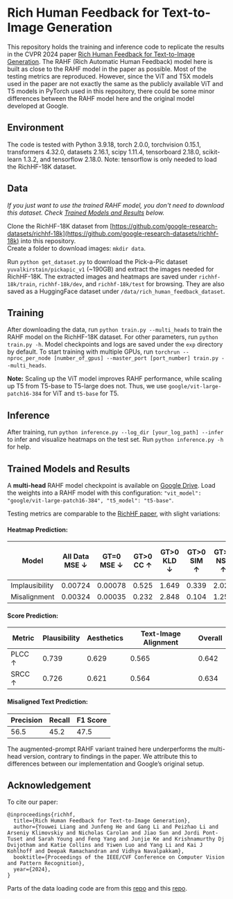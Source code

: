 # Rich Human Feedback for Text-to-Image Generation

This repository holds the training and inference code to replicate the results in the CVPR 2024 paper [Rich Human Feedback for Text-to-Image Generation](https://arxiv.org/pdf/2312.10240). The RAHF (Rich Automatic Human Feedback) model here is built as close to the RAHF model in the paper as possible. Most of the testing metrics are reproduced. However, since the ViT and T5X models used in the paper are not exactly the same as the publicly available ViT and T5 models in PyTorch used in this repository, there could be some minor differences between the RAHF model here and the original model developed at Google.

## Environment
The code is tested with Python 3.9.18, torch 2.0.0, torchvision 0.15.1, transformers 4.32.0, datasets 2.16.1, scipy 1.11.4, tensorboard 2.18.0, scikit-learn 1.3.2, and tensorflow 2.18.0. Note: tensorflow is only needed to load the RichHF-18K dataset.

## Data
*If you just want to use the trained RAHF model, you don't need to download this dataset. Check [Trained Models and Results](#trained-models-and-results) below.*

Clone the RichHF-18K dataset from [https://github.com/google-research-datasets/richhf-18k](https://github.com/google-research-datasets/richhf-18k) into this repository.  
Create a folder to download images: `mkdir data`.  

Run `python get_dataset.py` to download the Pick-a-Pic dataset `yuvalkirstain/pickapic_v1` (~190GB) and extract the images needed for RichHF-18K. The extracted images and heatmaps are saved under `richhf-18k/train`, `richhf-18k/dev`, and `richhf-18k/test` for browsing. They are also saved as a HuggingFace dataset under `/data/rich_human_feedback_dataset`.

## Training
After downloading the data, run `python train.py --multi_heads` to train the RAHF model on the RichHF-18K dataset. For other parameters, run `python train.py -h`. Model checkpoints and logs are saved under the `exp` directory by default. To start training with multiple GPUs, run `torchrun --nproc_per_node [number_of_gpus] --master_port [port_number] train.py --multi_heads`.

**Note:** Scaling up the ViT model improves RAHF performance, while scaling up T5 from T5-base to T5-large does not. Thus, we use `google/vit-large-patch16-384` for ViT and `t5-base` for T5.

## Inference
After training, run `python inference.py --log_dir [your_log_path] --infer` to infer and visualize heatmaps on the test set. Run `python inference.py -h` for help.

## Trained Models and Results

A **multi-head** RAHF model checkpoint is available on [Google Drive](https://drive.google.com/file/d/1-jKfmpyGtJ0UAgEQ23zylRsmQ82qigzB/view?usp=sharing). Load the weights into a RAHF model with this configuration: `"vit_model": "google/vit-large-patch16-384", "t5_model": "t5-base"`.

Testing metrics are comparable to the [RichHF paper](https://arxiv.org/pdf/2312.10240), with slight variations:

#### Heatmap Prediction:
| Model          | All Data MSE ↓ | GT=0 MSE ↓ | GT>0 CC ↑ | GT>0 KLD ↓ | GT>0 SIM ↑ | GT>0 NSS ↑ | GT>0 AUC-Judd ↑ |
|----------------|----------------|------------|-----------|------------|------------|------------|-----------------|
| Implausibility | 0.00724        | 0.00078    | 0.525     | 1.649      | 0.339      | 2.029      | 0.905           |
| Misalignment   | 0.00324        | 0.00035    | 0.232     | 2.848      | 0.104      | 1.256      | 0.797           |

#### Score Prediction:
| Metric   | Plausibility | Aesthetics | Text-Image Alignment | Overall |
|----------|--------------|------------|----------------------|---------|
| PLCC ↑   | 0.739        | 0.629      | 0.565                | 0.642   |
| SRCC ↑   | 0.726        | 0.621      | 0.564                | 0.634   |

#### Misaligned Text Prediction:
| Precision | Recall | F1 Score |
|-----------|--------|----------|
| 56.5      | 45.2   | 47.5     |

The augmented-prompt RAHF variant trained here underperforms the multi-head version, contrary to findings in the paper. We attribute this to differences between our implementation and Google’s original setup.

## Acknowledgement
To cite our paper:
```
@inproceedings{richhf,
  title={Rich Human Feedback for Text-to-Image Generation},
  author={Youwei Liang and Junfeng He and Gang Li and Peizhao Li and Arseniy Klimovskiy and Nicholas Carolan and Jiao Sun and Jordi Pont-Tuset and Sarah Young and Feng Yang and Junjie Ke and Krishnamurthy Dj Dvijotham and Katie Collins and Yiwen Luo and Yang Li and Kai J Kohlhoff and Deepak Ramachandran and Vidhya Navalpakkam},
  booktitle={Proceedings of the IEEE/CVF Conference on Computer Vision and Pattern Recognition},
  year={2024},
}
```

Parts of the data loading code are from this [repo](https://github.com/google-research/google-research/tree/master/richhf_18k) and this [repo](https://github.com/RAraghavarora/RichHF_T2I).